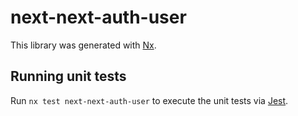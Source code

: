 # next-next-auth-user

This library was generated with [Nx](https://nx.dev).

## Running unit tests

Run `nx test next-next-auth-user` to execute the unit tests via [Jest](https://jestjs.io).
